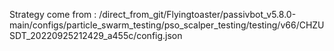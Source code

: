 Strategy come from : /direct_from_git/Flyingtoaster/passivbot_v5.8.0-main/configs/particle_swarm_testing/pso_scalper_testing/testing/v66/CHZUSDT_20220925212429_a455c/config.json